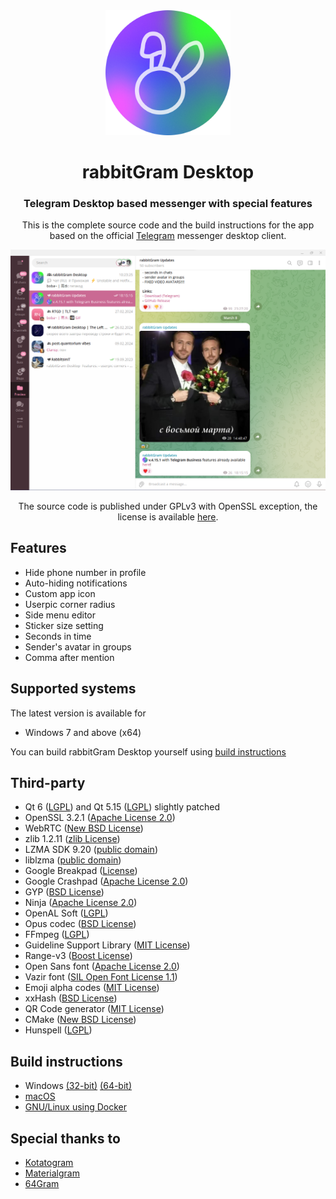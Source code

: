 <div align="center">

<img src="docs/assets/logo.png" alt="rabbitGram logo" width="200"/>

# rabbitGram Desktop
### Telegram Desktop based messenger with special features

This is the complete source code and the build instructions for the app based on the official [Telegram][telegram] messenger desktop client.

<img src="docs/assets/screenshot_channel.png" alt="Screenshot"/>

The source code is published under GPLv3 with OpenSSL exception, the license is available [here][license].

</div>

## Features

* Hide phone number in profile
* Auto-hiding notifications
* Custom app icon
* Userpic corner radius
* Side menu editor
* Sticker size setting
* Seconds in time
* Sender's avatar in groups
* Comma after mention

## Supported systems

The latest version is available for

* Windows 7 and above (x64)

You can build rabbitGram Desktop yourself using [build instructions][build_instructions]

## Third-party

* Qt 6 ([LGPL](http://doc.qt.io/qt-6/lgpl.html)) and Qt 5.15 ([LGPL](http://doc.qt.io/qt-5/lgpl.html)) slightly patched
* OpenSSL 3.2.1 ([Apache License 2.0](https://www.openssl.org/source/apache-license-2.0.txt))
* WebRTC ([New BSD License](https://github.com/desktop-app/tg_owt/blob/master/LICENSE))
* zlib 1.2.11 ([zlib License](http://www.zlib.net/zlib_license.html))
* LZMA SDK 9.20 ([public domain](http://www.7-zip.org/sdk.html))
* liblzma ([public domain](http://tukaani.org/xz/))
* Google Breakpad ([License](https://chromium.googlesource.com/breakpad/breakpad/+/master/LICENSE))
* Google Crashpad ([Apache License 2.0](https://chromium.googlesource.com/crashpad/crashpad/+/master/LICENSE))
* GYP ([BSD License](https://github.com/bnoordhuis/gyp/blob/master/LICENSE))
* Ninja ([Apache License 2.0](https://github.com/ninja-build/ninja/blob/master/COPYING))
* OpenAL Soft ([LGPL](https://github.com/kcat/openal-soft/blob/master/COPYING))
* Opus codec ([BSD License](http://www.opus-codec.org/license/))
* FFmpeg ([LGPL](https://www.ffmpeg.org/legal.html))
* Guideline Support Library ([MIT License](https://github.com/Microsoft/GSL/blob/master/LICENSE))
* Range-v3 ([Boost License](https://github.com/ericniebler/range-v3/blob/master/LICENSE.txt))
* Open Sans font ([Apache License 2.0](http://www.apache.org/licenses/LICENSE-2.0.html))
* Vazir font ([SIL Open Font License 1.1](https://github.com/rastikerdar/vazir-font/blob/master/OFL.txt))
* Emoji alpha codes ([MIT License](https://github.com/emojione/emojione/blob/master/extras/alpha-codes/LICENSE.md))
* xxHash ([BSD License](https://github.com/Cyan4973/xxHash/blob/dev/LICENSE))
* QR Code generator ([MIT License](https://github.com/nayuki/QR-Code-generator#license))
* CMake ([New BSD License](https://github.com/Kitware/CMake/blob/master/Copyright.txt))
* Hunspell ([LGPL](https://github.com/hunspell/hunspell/blob/master/COPYING.LESSER))

## Build instructions

* Windows [(32-bit)][win32] [(64-bit)][win64]
* [macOS][macos]
* [GNU/Linux using Docker][linux]

## Special thanks to

* [Kotatogram][kotatogram]
* [Materialgram][materialgram]
* [64Gram][64gram]

[//]: # (LINKS)
[telegram]: https://telegram.org
[license]: LICENSE
[etg_themes_repo]: https://github.com/xmdnx/exteraThemes/
[win32]: docs/building-win.md
[win64]: docs/building-win-x64.md
[linux]: docs/building-linux.md
[macos]: docs/building-mac.md
[build_instructions]: https://github.com/rabbitGramDesktop/rabbitGramDesktop#build-instructions
[kotatogram]: https://github.com/kotatogram/kotatogram-desktop
[materialgram]: https://github.com/kukuruzka165/materialgram
[64gram]: https://github.com/TDesktop-x64/tdesktop
